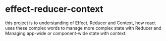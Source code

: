 # effect-reducer-context
this project is to understanding of Effect, Reducer and Context, how react uses these complex words to manage more complex state with Reducer and Managing app-wide or component-wide state with context.
